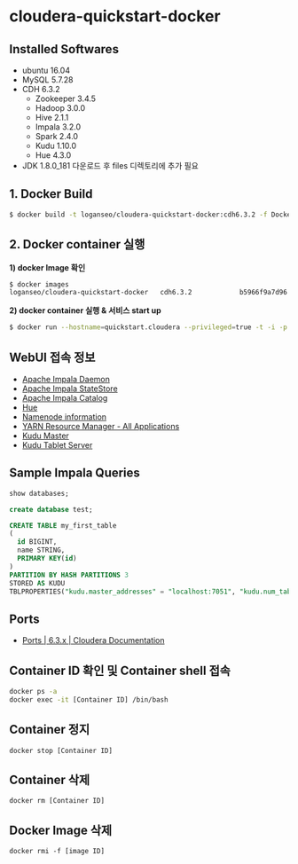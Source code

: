 # cloudera-quickstart-docker

## Installed Softwares
- ubuntu 16.04
- MySQL 5.7.28
- CDH 6.3.2
  - Zookeeper 3.4.5
  - Hadoop 3.0.0
  - Hive 2.1.1
  - Impala 3.2.0
  - Spark 2.4.0
  - Kudu 1.10.0
  - Hue 4.3.0
- JDK 1.8.0_181 다운로드 후 files 디렉토리에 추가 필요

## 1. Docker Build
```bash
$ docker build -t loganseo/cloudera-quickstart-docker:cdh6.3.2 -f Dockerfile .
```

## 2. Docker container 실행
**1) docker Image 확인**
```bash
$ docker images
loganseo/cloudera-quickstart-docker   cdh6.3.2            b5966f9a7d96        6 days ago          4.07GB
```

**2) docker container 실행 & 서비스 start up**
```bash
$ docker run --hostname=quickstart.cloudera --privileged=true -t -i -p 8888:8888 -p 8050:8050 -p 8051:8051 -p 25000:25000 -p 25010:25010 -p 25020:25020 -p 9870:9870 -p 8088:8088 -p 50070:50070 -p 14000:14000 -p 3306:3306  loganseo/cloudera-quickstart-docker:cdh6.3.2 /tmp/cdh_startup.sh
```

## WebUI 접속 정보
- [Apache Impala Daemon](http://localhost:25000/)
- [Apache Impala StateStore](http://localhost:25010/)
- [Apache Impala Catalog](http://localhost:25020/)
- [Hue](http://localhost:8888/)
- [Namenode information](http://localhost:9870/dfshealth.html#tab-overview)
- [YARN Resource Manager - All Applications](http://localhost:8088/cluster)
- [Kudu Master](http://localhost:8051)
- [Kudu Tablet Server](http://localhost:8050/)

## Sample Impala Queries
```sql
show databases;

create database test;

CREATE TABLE my_first_table
(
  id BIGINT,
  name STRING,
  PRIMARY KEY(id)
)
PARTITION BY HASH PARTITIONS 3
STORED AS KUDU
TBLPROPERTIES("kudu.master_addresses" = "localhost:7051", "kudu.num_tablet_replicas" = "1");
```

## Ports
- [Ports | 6.3.x | Cloudera Documentation](https://docs.cloudera.com/documentation/enterprise/latest/topics/cm_ig_ports.html)

## Container ID 확인 및 Container shell 접속
```bash
docker ps -a
docker exec -it [Container ID] /bin/bash
```

## Container 정지
`docker stop [Container ID]`

## Container 삭제
`docker rm [Container ID]`

## Docker Image 삭제
`docker rmi -f [image ID]`